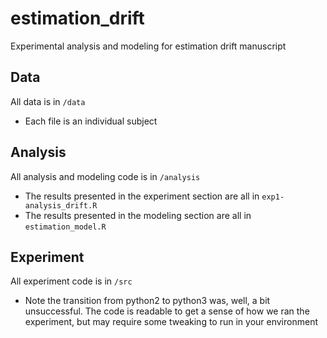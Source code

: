 # estimation_drift
Experimental analysis and modeling for estimation drift manuscript

## Data
All data is in `/data`
- Each file is an individual subject

## Analysis
All analysis and modeling code is in `/analysis`
- The results presented in the experiment section are all in `exp1-analysis_drift.R`
- The results presented in the modeling section are all in `estimation_model.R`

## Experiment
All experiment code is in `/src`
- Note the transition from python2 to python3 was, well, a bit unsuccessful. The code is readable to get a sense of how we ran the experiment, but may require some tweaking to run in your environment

